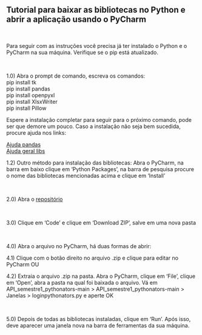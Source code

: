 ## Tutorial para baixar as bibliotecas no Python e abrir a aplicação usando o PyCharm

<br/>

<p>Para seguir com as instruções você precisa já ter instalado o Python e o PyCharm na sua máquina. Verifique se o pip está atualizado.</p>

<br/>

<p>1.0) Abra o prompt de comando, escreva os comandos:<br>
pip install tk <br>
pip install pandas <br>
pip install openpyxl <br>
pip install XlsxWriter <br>
pip install Pillow <br>

Espere a instalação completar para seguir para o próximo comando, pode ser que demore um pouco. Caso a instalação não seja bem sucedida, procure ajuda nos links:<br>

[Ajuda pandas](https://www.youtube.com/watch?v=n3-OWvn9c40)<br>
[Ajuda geral libs](https://www.youtube.com/watch?v=cDqMbI02hRs) <br>

1.2) Outro método para instalação das bibliotecas: Abra o PyCharm, na barra em baixo clique em ‘Python Packages’, na barra de pesquisa procure o nome das bibliotecas mencionadas acima e clique em ‘Install’

<br/>

2.0) Abra o [repositório](https://github.com/Pythonators/API_semestre1_pythonators)

<br/>

3.0) Clique em ‘Code’ e clique em ‘Download ZIP’, salve em uma nova pasta

<br/>

4.0) Abra o arquivo no PyCharm, há duas formas de abrir: <br>

4.1) Clique com o botão direito no arquivo .zip e clique para editar no PyCharm OU <br>

4.2) Extraia o arquivo .zip na pasta. Abra o PyCharm, clique em ‘File’, clique em ‘Open’, abra a pasta na qual foi baixada o arquivo. Vá em API_semestre1_pythonators-main > API_semestre1_pythonators-main > Janelas > loginpythonators.py e aperte OK

<br/>

5.0) Depois de todas as bibliotecas instaladas, clique em ‘Run’. Após isso, deve aparecer uma janela nova na barra de ferramentas da sua máquina.

<br/>

</p>
